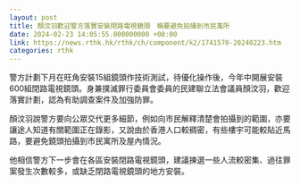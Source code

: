 ```yaml
---
layout: post
title: 顏汶羽歡迎警方落實安裝閉路電視鏡頭　稱要避免拍攝到市民寓所
date: 2024-02-23 14:05:55.000000000 +08:00
link: https://news.rthk.hk/rthk/ch/component/k2/1741570-20240223.htm
categories: rthk
---
```


警方計劃下月在旺角安裝15組鏡頭作技術測試，待優化操作後，今年中開展安裝600組閉路電視鏡頭。身兼撲滅罪行委員會委員的民建聯立法會議員顏汶羽，歡迎落實計劃，認為有助調查案件及加強防罪。

顏汶羽說警方要向公眾交代更多細節，例如向市民解釋清楚會拍攝到的範圍，亦要讓途人知道有關範圍正在錄影，又說由於香港人口較稠密，有些樓宇可能較貼近馬路，要避免鏡頭拍攝到市民寓所及屋內情況。

他相信警方下一步會在各區安裝閉路電視鏡頭，建議揀選一些人流較密集、過往罪案發生次數較多，或缺乏閉路電視鏡頭的地方安裝。
